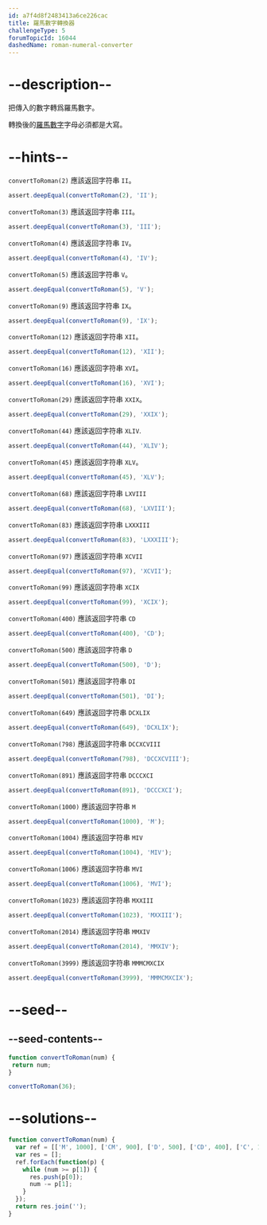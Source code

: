 ```yaml
---
id: a7f4d8f2483413a6ce226cac
title: 羅馬數字轉換器
challengeType: 5
forumTopicId: 16044
dashedName: roman-numeral-converter
---
```


# --description--

把傳入的數字轉爲羅馬數字。

轉換後的[羅馬數字](http://www.mathsisfun.com/roman-numerals.html)字母必須都是大寫。

# --hints--

`convertToRoman(2)` 應該返回字符串 `II`。

```js
assert.deepEqual(convertToRoman(2), 'II');
```

`convertToRoman(3)` 應該返回字符串 `III`。

```js
assert.deepEqual(convertToRoman(3), 'III');
```

`convertToRoman(4)` 應該返回字符串 `IV`。

```js
assert.deepEqual(convertToRoman(4), 'IV');
```

`convertToRoman(5)` 應該返回字符串 `V`。

```js
assert.deepEqual(convertToRoman(5), 'V');
```

`convertToRoman(9)` 應該返回字符串 `IX`。

```js
assert.deepEqual(convertToRoman(9), 'IX');
```

`convertToRoman(12)` 應該返回字符串 `XII`。

```js
assert.deepEqual(convertToRoman(12), 'XII');
```

`convertToRoman(16)` 應該返回字符串 `XVI`。

```js
assert.deepEqual(convertToRoman(16), 'XVI');
```

`convertToRoman(29)` 應該返回字符串 `XXIX`。

```js
assert.deepEqual(convertToRoman(29), 'XXIX');
```

`convertToRoman(44)` 應該返回字符串 `XLIV`.

```js
assert.deepEqual(convertToRoman(44), 'XLIV');
```

`convertToRoman(45)` 應該返回字符串 `XLV`。

```js
assert.deepEqual(convertToRoman(45), 'XLV');
```

`convertToRoman(68)` 應該返回字符串 `LXVIII`

```js
assert.deepEqual(convertToRoman(68), 'LXVIII');
```

`convertToRoman(83)` 應該返回字符串 `LXXXIII`

```js
assert.deepEqual(convertToRoman(83), 'LXXXIII');
```

`convertToRoman(97)` 應該返回字符串 `XCVII`

```js
assert.deepEqual(convertToRoman(97), 'XCVII');
```

`convertToRoman(99)` 應該返回字符串 `XCIX`

```js
assert.deepEqual(convertToRoman(99), 'XCIX');
```

`convertToRoman(400)` 應該返回字符串 `CD`

```js
assert.deepEqual(convertToRoman(400), 'CD');
```

`convertToRoman(500)` 應該返回字符串 `D`

```js
assert.deepEqual(convertToRoman(500), 'D');
```

`convertToRoman(501)` 應該返回字符串 `DI`

```js
assert.deepEqual(convertToRoman(501), 'DI');
```

`convertToRoman(649)` 應該返回字符串 `DCXLIX`

```js
assert.deepEqual(convertToRoman(649), 'DCXLIX');
```

`convertToRoman(798)` 應該返回字符串 `DCCXCVIII`

```js
assert.deepEqual(convertToRoman(798), 'DCCXCVIII');
```

`convertToRoman(891)` 應該返回字符串 `DCCCXCI`

```js
assert.deepEqual(convertToRoman(891), 'DCCCXCI');
```

`convertToRoman(1000)` 應該返回字符串 `M`

```js
assert.deepEqual(convertToRoman(1000), 'M');
```

`convertToRoman(1004)` 應該返回字符串 `MIV`

```js
assert.deepEqual(convertToRoman(1004), 'MIV');
```

`convertToRoman(1006)` 應該返回字符串 `MVI`

```js
assert.deepEqual(convertToRoman(1006), 'MVI');
```

`convertToRoman(1023)` 應該返回字符串 `MXXIII`

```js
assert.deepEqual(convertToRoman(1023), 'MXXIII');
```

`convertToRoman(2014)` 應該返回字符串 `MMXIV`

```js
assert.deepEqual(convertToRoman(2014), 'MMXIV');
```

`convertToRoman(3999)` 應該返回字符串 `MMMCMXCIX`

```js
assert.deepEqual(convertToRoman(3999), 'MMMCMXCIX');
```

# --seed--

## --seed-contents--

```js
function convertToRoman(num) {
 return num;
}

convertToRoman(36);
```

# --solutions--

```js
function convertToRoman(num) {
  var ref = [['M', 1000], ['CM', 900], ['D', 500], ['CD', 400], ['C', 100], ['XC', 90], ['L', 50], ['XL', 40], ['X', 10], ['IX', 9], ['V', 5], ['IV', 4], ['I', 1]];
  var res = [];
  ref.forEach(function(p) {
    while (num >= p[1]) {
      res.push(p[0]);
      num -= p[1];
    }
  });
  return res.join('');
}
```
